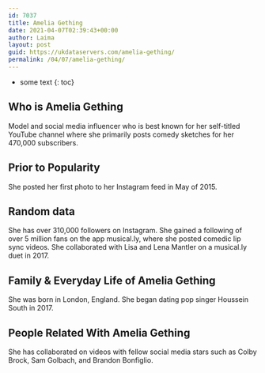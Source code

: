 ```yaml
---
id: 7037
title: Amelia Gething
date: 2021-04-07T02:39:43+00:00
author: Laima
layout: post
guid: https://ukdataservers.com/amelia-gething/
permalink: /04/07/amelia-gething/
---
```


* some text
{: toc}


## Who is Amelia Gething
                  
                  
                  
Model and social media influencer who is best known for her self-titled YouTube channel where she primarily posts comedy sketches for her 470,000 subscribers. 
                  
              
            
              
            
                
                
                
## Prior to Popularity
                  
                  
                  
She posted her first photo to her Instagram feed in May of 2015.
                  
              
            
              
            
                
                
                
## Random data
                  
                  
                  
She has over 310,000 followers on Instagram. She gained a following of over 5 million fans on the app musical.ly, where she posted comedic lip sync videos. She collaborated with Lisa and Lena Mantler on a musical.ly duet in 2017. 
                  
              
            
              
            
                
                
                
## Family & Everyday Life of Amelia Gething
                  
                  
                  
She was born in London, England. She began dating pop singer Houssein South in 2017.
                  
              
            
              
            
                
                
                
## People Related With Amelia Gething
                  
                  
                  
She has collaborated on videos with fellow social media stars such as Colby Brock, Sam Golbach, and Brandon Bonfiglio. 
                  
              
            
              
            
                
              
            
              
              
            
            
              
            
          
          
          